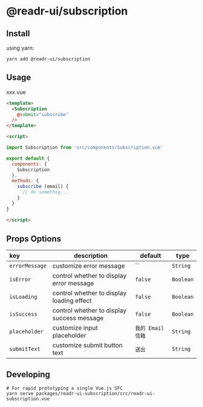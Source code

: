 # @readr-ui/subscription

## Install

using yarn:

```
yarn add @readr-ui/subscription
```

## Usage

xxx.vue

```html
<template>
  <Subscription
    @submit="subscribe"
  />
</template>

<script>

import Subscription from 'src/components/Subscription.vue'

export default {
  components: {
    Subscription
  },
  methods: {
    subscribe (email) {
      // do somethig...
    }
  }
}

</script>

```
## Props Options

|key|description|default|type|
|:---|---|---|---|
| `errorMessage`|customize error message |``|`String`|
| `isError`|control whether to display error message  |`false`|`Boolean`|
| `isLoading`|control whether to display loading effect |`false`|`Boolean`|
| `isSuccess`|control whether to display success message |`false`|`Boolean`|
| `placeholder`|customize input placeholder |`我的 Email 信箱`|`String`|
| `submitText`|customize submit button text |`送出`|`String`|

## Developing

```
# For rapid prototyping a single Vue.js SFC
yarn serve packages/readr-ui-subscription/src/readr-ui-subscription.vue
```


